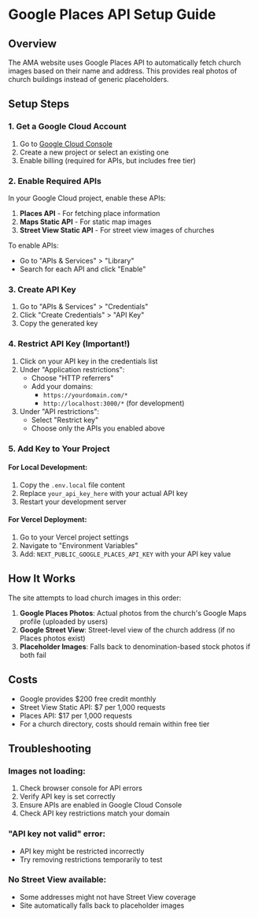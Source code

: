 # Google Places API Setup Guide

## Overview
The AMA website uses Google Places API to automatically fetch church images based on their name and address. This provides real photos of church buildings instead of generic placeholders.

## Setup Steps

### 1. Get a Google Cloud Account
1. Go to [Google Cloud Console](https://console.cloud.google.com/)
2. Create a new project or select an existing one
3. Enable billing (required for APIs, but includes free tier)

### 2. Enable Required APIs
In your Google Cloud project, enable these APIs:
1. **Places API** - For fetching place information
2. **Maps Static API** - For static map images
3. **Street View Static API** - For street view images of churches

To enable APIs:
- Go to "APIs & Services" > "Library"
- Search for each API and click "Enable"

### 3. Create API Key
1. Go to "APIs & Services" > "Credentials"
2. Click "Create Credentials" > "API Key"
3. Copy the generated key

### 4. Restrict API Key (Important!)
1. Click on your API key in the credentials list
2. Under "Application restrictions":
   - Choose "HTTP referrers"
   - Add your domains:
     - `https://yourdomain.com/*`
     - `http://localhost:3000/*` (for development)
3. Under "API restrictions":
   - Select "Restrict key"
   - Choose only the APIs you enabled above

### 5. Add Key to Your Project

#### For Local Development:
1. Copy the `.env.local` file content
2. Replace `your_api_key_here` with your actual API key
3. Restart your development server

#### For Vercel Deployment:
1. Go to your Vercel project settings
2. Navigate to "Environment Variables"
3. Add: `NEXT_PUBLIC_GOOGLE_PLACES_API_KEY` with your API key value

## How It Works

The site attempts to load church images in this order:
1. **Google Places Photos**: Actual photos from the church's Google Maps profile (uploaded by users)
2. **Google Street View**: Street-level view of the church address (if no Places photos exist)
3. **Placeholder Images**: Falls back to denomination-based stock photos if both fail

## Costs
- Google provides $200 free credit monthly
- Street View Static API: $7 per 1,000 requests
- Places API: $17 per 1,000 requests
- For a church directory, costs should remain within free tier

## Troubleshooting

### Images not loading:
1. Check browser console for API errors
2. Verify API key is set correctly
3. Ensure APIs are enabled in Google Cloud Console
4. Check API key restrictions match your domain

### "API key not valid" error:
- API key might be restricted incorrectly
- Try removing restrictions temporarily to test

### No Street View available:
- Some addresses might not have Street View coverage
- Site automatically falls back to placeholder images